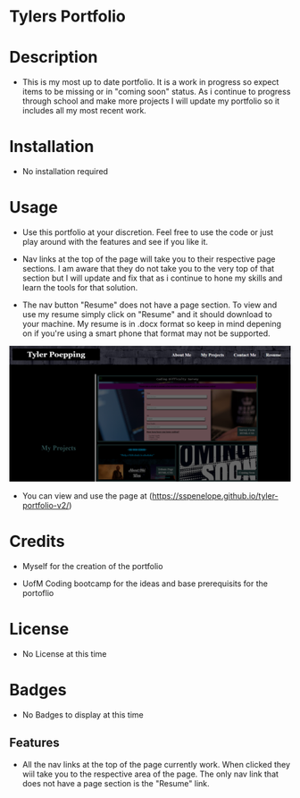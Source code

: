 # Tylers Portfolio

# Description
- This is my most up to date portfolio. It is a work in progress so expect items to be missing or in "coming soon" status. As i continue to progress through school and make more projects I will update my portfolio so it includes all my most recent work.

# Installation 
- No installation required

# Usage
- Use this portfolio at your discretion. Feel free to use the code or just play around with the features and see if you like it.

- Nav links at the top of the page will take you to their respective page sections. I am aware that they do not take you to the very top of that section but I will update and fix that as i continue to hone my skills and learn the tools for that solution. 

- The nav button "Resume" does not have a page section. To view and use my resume simply click on "Resume" and it should download to your machine. My resume is in .docx format so keep in mind depening on if you're using a smart phone that format may not be supported.

![alt text](assets/images/webpage-screenshot.png)

- You can view and use the page at (https://sspenelope.github.io/tyler-portfolio-v2/)

# Credits
- Myself for the creation of the portfolio

- UofM Coding bootcamp for the ideas and base prerequisits for the portoflio

# License
- No License at this time

# Badges
- No Badges to display at this time

## Features
- All the nav links at the top of the page currently work. When clicked they wiil take you to the respective area of the page. The only nav link that does not have a page section is the "Resume" link.


